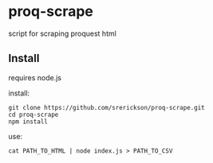 # proq-scrape
script for scraping proquest html

## Install
requires node.js

install:
```
git clone https://github.com/srerickson/proq-scrape.git
cd proq-scrape
npm install
```

use:
```
cat PATH_TO_HTML | node index.js > PATH_TO_CSV
```
